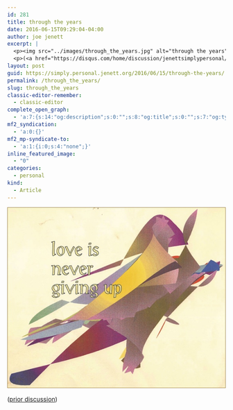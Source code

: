 ```yaml
---
id: 281
title: through the years
date: 2016-06-15T09:29:04-04:00
author: joe jenett
excerpt: |
  <p><img src="../images/through_the_years.jpg" alt="through the years" style="border:none;" /></p>
  <p>(<a href="https://disqus.com/home/discussion/jenettsimplypersonal/jenettsimplypersonal_through_the_years/">prior discussion</a>)</p>
layout: post
guid: https://simply.personal.jenett.org/2016/06/15/through-the-years/
permalink: /through_the_years/
slug: through_the_years
classic-editor-remember:
  - classic-editor
complete_open_graph:
  - 'a:7:{s:14:"og:description";s:0:"";s:8:"og:title";s:0:"";s:7:"og:type";s:0:"";s:12:"twitter:card";s:7:"summary";s:15:"twitter:creator";s:0:"";s:19:"twitter:description";s:0:"";s:8:"og:image";s:0:"";}'
mf2_syndication:
  - 'a:0:{}'
mf2_mp-syndicate-to:
  - 'a:1:{i:0;s:4:"none";}'
inline_featured_image:
  - "0"
categories:
  - personal
kind:
  - Article
---
```

<img src="../images/through_the_years.jpg" alt="through the years" style="border:none;" />

([prior discussion](https://disqus.com/home/discussion/jenettsimplypersonal/jenettsimplypersonal_through_the_years/))
